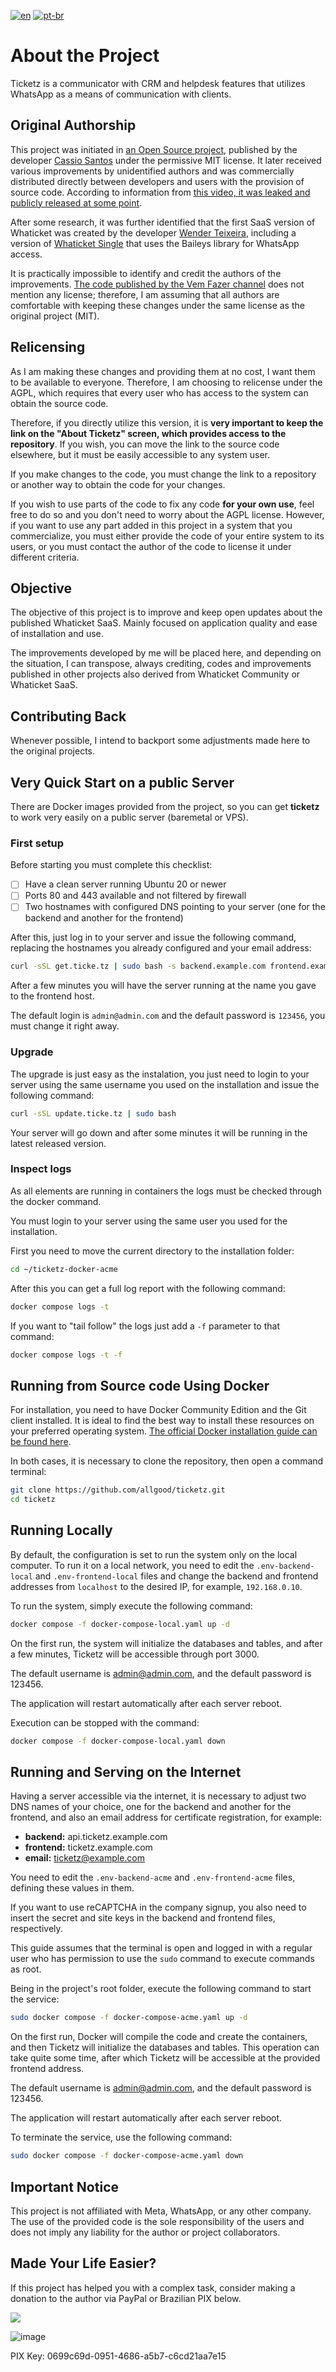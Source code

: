 [![en](https://img.shields.io/badge/lang-en-green.svg)](README.md)
[![pt-br](https://img.shields.io/badge/lang-pt--br-red.svg)](README.pt.md)

# About the Project

Ticketz is a communicator with CRM and helpdesk features that utilizes WhatsApp as a means of communication with clients.

## Original Authorship

This project was initiated in [an Open Source project](https://github.com/canove/whaticket-community), published by the developer [Cassio Santos](https://github.com/canove) under the permissive MIT license. It later received various improvements by unidentified authors and was commercially distributed directly between developers and users with the provision of source code. According to information from [this video, it was leaked and publicly released at some point](https://www.youtube.com/watch?v=SX_cGD5RLkQ).

After some research, it was further identified that the first SaaS version of Whaticket was created by the developer [Wender Teixeira](https://github.com/w3nder), including a version of [Whaticket Single](https://github.com/unkbot/whaticket-free) that uses the Baileys library for WhatsApp access.

It is practically impossible to identify and credit the authors of the improvements. [The code published by the Vem Fazer channel](https://github.com/vemfazer/whaticket-versao-03-12-canal-vem-fazer) does not mention any license; therefore, I am assuming that all authors are comfortable with keeping these changes under the same license as the original project (MIT).

## Relicensing

As I am making these changes and providing them at no cost, I want them to be available to everyone. Therefore, I am choosing to relicense under the AGPL, which requires that every user who has access to the system can obtain the source code.

Therefore, if you directly utilize this version, it is **very important to keep the link on the "About Ticketz" screen, which provides access to the repository**. If you wish, you can move the link to the source code elsewhere, but it must be easily accessible to any system user.

If you make changes to the code, you must change the link to a repository or another way to obtain the code for your changes.

If you wish to use parts of the code to fix any code **for your own use**, feel free to do so and you don't need to worry about the AGPL license. However, if you want to use any part added in this project in a system that you commercialize, you must either provide the code of your entire system to its users, or you must contact the author of the code to license it under different criteria.

## Objective

The objective of this project is to improve and keep open updates about the published Whaticket SaaS. Mainly focused on application quality and ease of installation and use.

The improvements developed by me will be placed here, and depending on the situation, I can transpose, always crediting, codes and improvements published in other projects also derived from Whaticket Community or Whaticket SaaS.

## Contributing Back

Whenever possible, I intend to backport some adjustments made here to the original projects.

Very Quick Start on a public Server
-----------------------------------

There are Docker images provided from the project, so you can get **ticketz** to work very easily on a public server (baremetal or VPS).

### First setup

Before starting you must complete this checklist:

- [ ] Have a clean server running Ubuntu 20 or newer
- [ ] Ports 80 and 443 available and not filtered by firewall
- [ ] Two hostnames with configured DNS pointing to your server (one for the backend and another for the frontend)

After this, just log in to your server and issue the following command, replacing the hostnames you already configured and your email address:

```bash
curl -sSL get.ticke.tz | sudo bash -s backend.example.com frontend.example.com name@example.com
```

After a few minutes you will have the server running at the name you gave to the frontend host.

The default login is `admin@admin.com` and the default password is `123456`, you must change it right away.

### Upgrade

The upgrade is just easy as the instalation, you just need to login to your server using the same username you used on the installation and issue the following command:

```bash
curl -sSL update.ticke.tz | sudo bash
```

Your server will go down and after some minutes it will be running in the latest released version.

### Inspect logs

As all elements are running in containers the logs must be checked through the docker command.

You must login to your server using the same user you used for the installation.

First you need to move the current directory to the installation folder:

```bash
cd ~/ticketz-docker-acme
```

After this you can get a full log report with the following command:

```bash
docker compose logs -t
```

If you want to "tail follow" the logs just add a `-f` parameter to that command:

```bash
docker compose logs -t -f

```

Running from Source code Using Docker
-------------------------------------

For installation, you need to have Docker Community Edition and the Git client installed. It is ideal to find the best way to install these resources on your preferred operating system. [The official Docker installation guide can be found here](https://docs.docker.com/engine/install/).

In both cases, it is necessary to clone the repository, then open a command terminal:

```bash
git clone https://github.com/allgood/ticketz.git
cd ticketz
```

## Running Locally

By default, the configuration is set to run the system only on the local computer. To run it on a local network, you need to edit the `.env-backend-local` and `.env-frontend-local` files and change the backend and frontend addresses from `localhost` to the desired IP, for example, `192.168.0.10`.

To run the system, simply execute the following command:

```bash
docker compose -f docker-compose-local.yaml up -d
```

On the first run, the system will initialize the databases and tables, and after a few minutes, Ticketz will be accessible through port 3000.

The default username is admin@admin.com, and the default password is 123456.

The application will restart automatically after each server reboot.

Execution can be stopped with the command:

```bash
docker compose -f docker-compose-local.yaml down
```

## Running and Serving on the Internet

Having a server accessible via the internet, it is necessary to adjust two DNS names of your choice, one for the backend and another for the frontend, and also an email address for certificate registration, for example:

* **backend:** api.ticketz.example.com
* **frontend:** ticketz.example.com
* **email:** ticketz@example.com

You need to edit the `.env-backend-acme` and `.env-frontend-acme` files, defining these values in them.

If you want to use reCAPTCHA in the company signup, you also need to insert the secret and site keys in the backend and frontend files, respectively.

This guide assumes that the terminal is open and logged in with a regular user who has permission to use the `sudo` command to execute commands as root.

Being in the project's root folder, execute the following command to start the service:

```bash
sudo docker compose -f docker-compose-acme.yaml up -d
```

On the first run, Docker will compile the code and create the containers, and then Ticketz will initialize the databases and tables. This operation can take quite some time, after which Ticketz will be accessible at the provided frontend address.

The default username is admin@admin.com, and the default password is 123456.

The application will restart automatically after each server reboot.

To terminate the service, use the following command:

```bash
sudo docker compose -f docker-compose-acme.yaml down
```

Important Notice
----------------

This project is not affiliated with Meta, WhatsApp, or any other company. The use of the provided code is the sole responsibility of the users and does not imply any liability for the author or project collaborators.

Made Your Life Easier?
----------------------

If this project has helped you with a complex task, consider making a donation to the author via PayPal or Brazilian PIX below.

[![](https://www.paypalobjects.com/en_US/i/btn/btn_donateCC_LG.gif)](https://www.paypal.com/cgi-bin/webscr?cmd=_s-xclick&hosted_button_id=X6XHVCPMRQEL4)

![image](https://github.com/ticketz-oss/ticketz/assets/6070736/8e85b263-73ca-4fb4-9bdc-03fff356b6ff)

PIX Key: 0699c69d-0951-4686-a5b7-c6cd21aa7e15